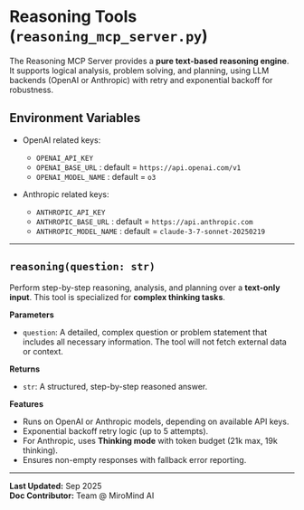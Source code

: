 # Reasoning Tools (`reasoning_mcp_server.py`)

The Reasoning MCP Server provides a **pure text-based reasoning engine**. It supports logical analysis, problem solving, and planning, using LLM backends (OpenAI or Anthropic) with retry and exponential backoff for robustness.

## Environment Variables

- OpenAI related keys:
  - `OPENAI_API_KEY`
  - `OPENAI_BASE_URL` : default = `https://api.openai.com/v1`
  - `OPENAI_MODEL_NAME` : default = `o3`

- Anthropic related keys:
  - `ANTHROPIC_API_KEY`
  - `ANTHROPIC_BASE_URL` : default = `https://api.anthropic.com`
  - `ANTHROPIC_MODEL_NAME` : default = `claude-3-7-sonnet-20250219`

---

## `reasoning(question: str)`
Perform step-by-step reasoning, analysis, and planning over a **text-only input**. This tool is specialized for **complex thinking tasks**.

**Parameters**

- `question`:  A detailed, complex question or problem statement that includes all necessary information. The tool will not fetch external data or context.

**Returns**

- `str`: A structured, step-by-step reasoned answer.

**Features**

- Runs on OpenAI or Anthropic models, depending on available API keys.
- Exponential backoff retry logic (up to 5 attempts).
- For Anthropic, uses **Thinking mode** with token budget (21k max, 19k thinking).
- Ensures non-empty responses with fallback error reporting.

---

**Last Updated:** Sep 2025  
**Doc Contributor:** Team @ MiroMind AI
